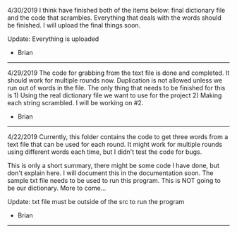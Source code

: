 4/30/2019
I think have finished both of the items below: final dictionary file and the code that scrambles. Everything that 
deals with the words should be finished. I will upload the final things soon.

Update: Everything is uploaded

- Brian 
- - - - - - - - - - - - - - - - - - - - - - - - - - - - - - - - - - - - - - - - - - - - - - - - - - - - - - - 

4/29/2019
The code for grabbing from the text file is done and completed. It should work for multiple rounds now. 
Duplication is not allowed unless we run out of words in the file.
The only thing that needs to be finished for this is 1) Using the real dictionary file we want to use for the project 2) Making 
each string scrambled. I will be working on #2.

- Brian 
- - - - - - - - - - - - - - - - - - - - - - - - - - - - - - - - - - - - - - - - - - - - - - - - - - - - - - - 


4/22/2019 
Currently, this folder contains the code to get three words from a text file that can be used for each round. 
It might work for multiple rounds using different words each time, but I didn't test the code for bugs. 

This is only a short summary, there might be some code I have done, but don't explain here.
I will document this in the documentation soon.
The sample txt file needs to be used to run this program. This is NOT going to be our dictionary.
More to come...

Update: txt file must be outside of the src to run the program

- Brian
- - - - - - - - - - - - - - - - - - - - - - - - - - - - - - - - - - - - - - - - - - - - - - - - - - - - - - - 
